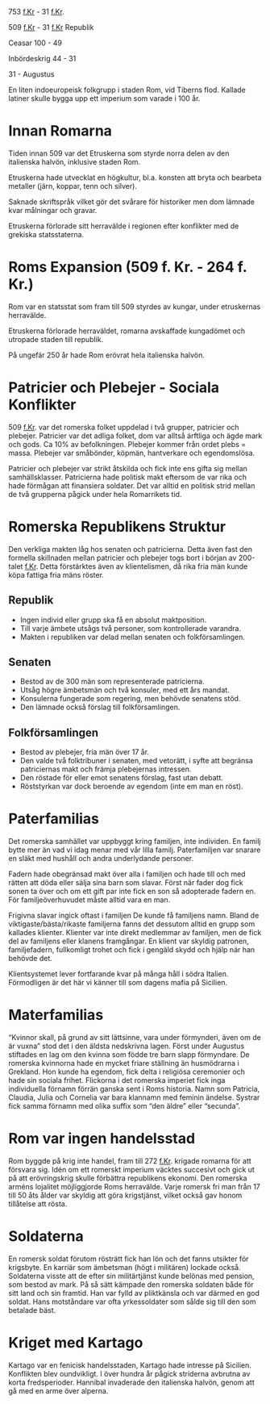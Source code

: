 753 [f.Kr](http://f.Kr) - 31 [f.Kr](http://f.Kr).

509 [f.Kr](http://f.Kr) - 31 [f.Kr](http://f.Kr) Republik

Ceasar 100 - 49

Inbördeskrig 44 - 31

31 - Augustus

En liten indoeuropeisk folkgrupp i staden Rom, vid Tiberns flod. Kallade latiner skulle bygga upp ett imperium som varade i 100 år.

# Innan Romarna

Tiden innan 509 var det Etruskerna som styrde norra delen av den italienska halvön, inklusive staden Rom.

Etruskerna hade utvecklat en högkultur, bl.a. konsten att bryta och bearbeta metaller (järn, koppar, tenn och silver).

Saknade skriftspråk vilket gör det svårare för historiker men dom lämnade kvar målningar och gravar.

Etruskerna förlorade sitt herravälde i regionen efter konflikter med de grekiska statsstaterna.

# Roms Expansion (509 f. Kr. - 264 f. Kr.)

Rom var en statsstat som fram till 509 styrdes av kungar, under etruskernas herravälde.

Etruskerna förlorade herraväldet, romarna avskaffade kungadömet och utropade staden till republik.

På ungefär 250 år hade Rom erövrat hela italienska halvön.

# Patricier och Plebejer - Sociala Konflikter

509 [f.Kr](http://f.Kr). var det romerska folket uppdelad i två grupper, patricier och plebejer. Patricier var det adliga folket, dom var alltså ärftliga och ägde mark och gods. Ca 10% av befolkningen. Plebejer kommer från ordet plebs = massa. Plebejer var småbönder, köpmän, hantverkare och egendomslösa.

Patricier och plebejer var strikt åtskilda och fick inte ens gifta sig mellan samhällsklasser. Patricierna hade politisk makt eftersom de var rika och hade förmågan att finansiera soldater. Det var alltid en politisk strid mellan de två grupperna pågick under hela Romarrikets tid.

# Romerska Republikens Struktur

Den verkliga makten låg hos senaten och patricierna. Detta även fast den formella skillnaden mellan patricier och plebejer togs bort i början av 200-talet [f.Kr](http://f.Kr). Detta förstärktes även av klientelismen, då rika fria män kunde köpa fattiga fria mäns röster.

## Republik

* Ingen individ eller grupp ska få en absolut maktposition.
* Till varje ämbete utsågs två personer, som kontrollerade varandra.
* Makten i republiken var delad mellan senaten och folkförsamlingen.

## Senaten

* Bestod av de 300 män som representerade patricierna.
* Utsåg högre ämbetsmän och två konsuler, med ett års mandat.
* Konsulerna fungerade som regering, men behövde senatens stöd.
* Den lämnade också förslag till folkförsamlingen.

## Folkförsamlingen

* Bestod av plebejer, fria män över 17 år.
* Den valde två folktribuner i senaten, med vetorätt, i syfte att begränsa patriciernas makt och främja plebejernas intressen.
* Den röstade för eller emot senatens förslag, fast utan debatt.
* Röststyrkan var dock beroende av egendom (inte em man en röst).

# Paterfamilias

Det romerska samhället var uppbyggt kring familjen, inte individen. En familj bytte mer än vad vi idag menar med vår lilla familj. Paterfamiljen var snarare en släkt med hushåll och andra underlydande personer.

Fadern hade obegränsad makt över alla i familjen och hade till och med rätten att döda eller sälja sina barn som slavar. Först när fader dog fick sonen ta över och om ett gift par inte fick en son så adopterade fadern en. För familjeöverhuvudet måste alltid vara en man.

Frigivna slavar ingick oftast i familjen De kunde få familjens namn. Bland de viktigaste/bästa/rikaste familjerna fanns det dessutom alltid en grupp som kallades klienter. Klienter var inte direkt medlemmar av familjen, men de fick del av familjens eller klanens framgångar. En klient var skyldig patronen, familjefadern, fullkomligt trohet och fick i gengäld skydd och hjälp när han behövde det.

Klientsystemet lever fortfarande kvar på många håll i södra Italien. Förmodligen är det här vi känner till som dagens mafia på Sicilien.

# Materfamilias

“Kvinnor skall, på grund av sitt lättsinne, vara under förmynderi, även om de är vuxna” stod det i den äldsta nedskrivna lagen. Först under Augustus stiftades en lag om den kvinna som födde tre barn slapp förmyndare. De romerska kvinnorna hade en mycket friare ställning än husmödrarna i Grekland. Hon kunde ha egendom, fick delta i religiösa ceremonier och hade sin sociala frihet. Flickorna i det romerska imperiet fick inga individuella förnamn förrän ganska sent i Roms historia. Namn som Patricia, Claudia, Julia och Cornelia var bara klannamn med feminin ändelse. Systrar fick samma förnamn med olika suffix som “den äldre” eller “secunda”.

# Rom var ingen handelsstad

Rom byggde på krig inte handel, fram till 272 [f.Kr](http://f.Kr). krigade romarna för att försvara sig. Idén om ett romerskt imperium väcktes succesivt och gick ut på att erövringskrig skulle förbättra republikens ekonomi. Den romerska arméns lojalitet möjliggjorde Roms herravälde. Varje romersk fri man från 17 till 50 åts ålder var skyldig att göra krigstjänst, vilket också gav honom tillåtelse att rösta.

# Soldaterna

En romersk soldat förutom rösträtt fick han lön och det fanns utsikter för krigsbyte. En karriär som ämbetsman (högt i militären) lockade också. Soldaterna visste att de efter sin militärtjänst kunde belönas med pension, som bestod av mark. På så sätt kämpade den romerska soldaten både för sitt land och sin framtid. Han var fylld av pliktkänsla och var därmed en god soldat. Hans motståndare var ofta yrkessoldater som sålde sig till den som betalade bäst.

# Kriget med Kartago

Kartago var en fenicisk handelsstaden, Kartago hade intresse på Sicilien. Konflikten blev oundvikligt. I över hundra år pågick striderna avbrutna av korta fredsperioder. Hannibal invaderade den italienska halvön, genom att gå med en arme över alperna.
